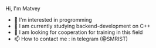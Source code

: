Hi, I'm Matvey
- 👀 I'm interested in progromming
- 🌱 I am currently studying backend-development on C++
- 💞️ I am looking for cooperation for training in this field
- 📫 How to contact me : in telegram (@SMRIST)

<!---
HORPUYER/HORPUYER is a ✨ special ✨ repository because its `README.md` (this file) appears on your GitHub profile.
You can click the Preview link to take a look at your changes.
--->
